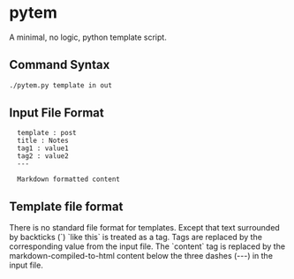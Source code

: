 # pytem
A minimal, no logic, python template script.

## Command Syntax
```bash
./pytem.py template in out
```

## Input File Format
```
  template : post
  title : Notes
  tag1 : value1
  tag2 : value2
  ---
  
  Markdown formatted content
```

## Template file format
There is no standard file format for templates. Except that text surrounded by backticks (\`) \`like this\` is treated as a tag.
Tags are replaced by the corresponding value from the input file. The \`content\` tag is replaced by the markdown-compiled-to-html
content below the three dashes (---) in the input file.
